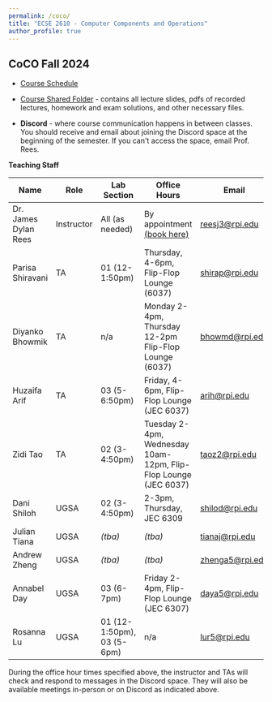 ```yaml
---
permalink: /coco/
title: "ECSE 2610 - Computer Components and Operations"
author_profile: true
---
```


## CoCO Fall 2024

* [Course Schedule](https://docs.google.com/spreadsheets/d/e/2PACX-1vTFTzIa789whA-4VxH_iYTBH6Iw6khO3fnN55vdWAnzqf9dgjiQDtYZ-QxDIZ5dfPL73l1Tzf_NRtVZ/pubhtml)

* [Course Shared Folder](https://u.pcloud.link/publink/show?code=kZaTLJ5Zu3yACT5KnNz6NPiDhMISwy4nIFQy) - contains all lecture slides, pdfs of recorded lectures, homework and exam solutions, and other necessary files.
* **Discord** - where course communication happens in between classes.  You should receive and email about joining the Discord space at the beginning of the semester.  If you can't access the space, email Prof. Rees.

**Teaching Staff**

| Name  | Role | Lab Section | Office Hours | Email | Discord Name |
| ------------- | ------------- | ------------- | ------------- | ------------- | ------------- |
| Dr. James Dylan Rees | Instructor  | All (as needed)  | By appointment [(book here)](https://calendly.com/reesj3/class-help-meeting) | reesj3@rpi.edu  | j.dylanrees |
| Parisa Shiravani | TA  | 01 (12-1:50pm)  | Thursday, 4-6pm, Flip-Flop Lounge (6037) | shirap@rpi.edu  | parisan_sh |
| Diyanko Bhowmik | TA  | n/a | Monday 2-4pm, Thursday 12-2pm Flip-Flop Lounge (6037) | bhowmd@rpi.edu  | diyanko |
| Huzaifa Arif | TA  | 03 (5-6:50pm) | Friday, 4-6pm, Flip-Flop Lounge (JEC 6037) | arih@rpi.edu  | huzaifa7496 |
| Zidi Tao | TA  | 02 (3-4:50pm)  | Tuesday 2-4pm, Wednesday 10am-12pm, Flip-Flop Lounge (JEC 6037) | taoz2@rpi.edu  | kiratau |
| Dani Shiloh | UGSA  | 02 (3-4:50pm) | 2-3pm, Thursday, JEC 6309 | shilod@rpi.edu  | *(tba)* |
| Julian Tiana | UGSA  | *(tba)*  | *(tba)* | tianaj@rpi.edu  | *(tba)* |
| Andrew Zheng | UGSA  | *(tba)*  | *(tba)* | zhenga5@rpi.edu  | *(tba)* |
| Annabel Day | UGSA  | 03 (6-7pm)  | Friday 2-4pm, Flip-Flop Lounge (JEC 6307) | daya5@rpi.edu  | annabelugsa_40556 |
| Rosanna Lu | UGSA  | 01 (12-1:50pm), 03 (5-6pm)  | n/a | lur5@rpi.edu  | abcdefghijklmnorz |


During the office hour times specified above, the instructor and TAs will check and respond to messages in the Discord space.  They will also be available meetings in-person or on Discord as indicated above.


